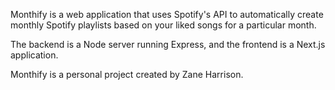 Monthify is a web application that uses Spotify's API to automatically create monthly Spotify playlists based on your liked songs for a particular month. 

The backend is a Node server running Express, and the frontend is a Next.js application.

Monthify is a personal project created by Zane Harrison.
